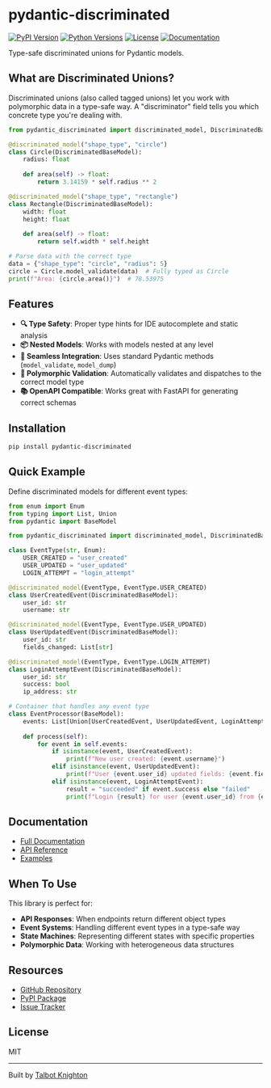 # pydantic-discriminated

[![PyPI Version](https://img.shields.io/pypi/v/pydantic-discriminated.svg)](https://pypi.org/project/pydantic-discriminated/)
[![Python Versions](https://img.shields.io/pypi/pyversions/pydantic-discriminated.svg)](https://pypi.org/project/pydantic-discriminated/)
[![License](https://img.shields.io/github/license/TalbotKnighton/pydantic-discriminated.svg)](https://github.com/TalbotKnighton/pydantic-discriminated/blob/main/LICENSE)
[![Documentation](https://img.shields.io/badge/docs-mkdocs-blue.svg)](https://talbotknighton.github.io/pydantic-discriminated/)

Type-safe discriminated unions for Pydantic models.

## What are Discriminated Unions?

Discriminated unions (also called tagged unions) let you work with polymorphic data in a type-safe way. A "discriminator" field tells you which concrete type you're dealing with.

```python
from pydantic_discriminated import discriminated_model, DiscriminatedBaseModel

@discriminated_model("shape_type", "circle")
class Circle(DiscriminatedBaseModel):
    radius: float
    
    def area(self) -> float:
        return 3.14159 * self.radius ** 2

@discriminated_model("shape_type", "rectangle")
class Rectangle(DiscriminatedBaseModel):
    width: float
    height: float
    
    def area(self) -> float:
        return self.width * self.height

# Parse data with the correct type
data = {"shape_type": "circle", "radius": 5}
circle = Circle.model_validate(data)  # Fully typed as Circle
print(f"Area: {circle.area()}")  # 78.53975
```

## Features

- **🔍 Type Safety**: Proper type hints for IDE autocomplete and static analysis
- **📦 Nested Models**: Works with models nested at any level
- **🔄 Seamless Integration**: Uses standard Pydantic methods (`model_validate`, `model_dump`)
- **🧩 Polymorphic Validation**: Automatically validates and dispatches to the correct model type
- **📚 OpenAPI Compatible**: Works great with FastAPI for generating correct schemas

## Installation

```bash
pip install pydantic-discriminated
```

## Quick Example

Define discriminated models for different event types:

```python
from enum import Enum
from typing import List, Union
from pydantic import BaseModel

from pydantic_discriminated import discriminated_model, DiscriminatedBaseModel

class EventType(str, Enum):
    USER_CREATED = "user_created"
    USER_UPDATED = "user_updated"
    LOGIN_ATTEMPT = "login_attempt"

@discriminated_model(EventType, EventType.USER_CREATED)
class UserCreatedEvent(DiscriminatedBaseModel):
    user_id: str
    username: str

@discriminated_model(EventType, EventType.USER_UPDATED)
class UserUpdatedEvent(DiscriminatedBaseModel):
    user_id: str
    fields_changed: List[str]

@discriminated_model(EventType, EventType.LOGIN_ATTEMPT)
class LoginAttemptEvent(DiscriminatedBaseModel):
    user_id: str
    success: bool
    ip_address: str

# Container that handles any event type
class EventProcessor(BaseModel):
    events: List[Union[UserCreatedEvent, UserUpdatedEvent, LoginAttemptEvent]]
    
    def process(self):
        for event in self.events:
            if isinstance(event, UserCreatedEvent):
                print(f"New user created: {event.username}")
            elif isinstance(event, UserUpdatedEvent):
                print(f"User {event.user_id} updated fields: {event.fields_changed}")
            elif isinstance(event, LoginAttemptEvent):
                result = "succeeded" if event.success else "failed"
                print(f"Login {result} for user {event.user_id} from {event.ip_address}")
```

## Documentation

- [Full Documentation](https://talbotknighton.github.io/pydantic-discriminated/)
- [API Reference](https://talbotknighton.github.io/pydantic-discriminated/api-reference/)
- [Examples](https://talbotknighton.github.io/pydantic-discriminated/examples/basic-usage/)

## When To Use

This library is perfect for:

- **API Responses**: When endpoints return different object types
- **Event Systems**: Handling different event types in a type-safe way
- **State Machines**: Representing different states with specific properties
- **Polymorphic Data**: Working with heterogeneous data structures

## Resources

- [GitHub Repository](https://github.com/TalbotKnighton/pydantic-discriminated)
- [PyPI Package](https://pypi.org/project/pydantic-discriminated/)
- [Issue Tracker](https://github.com/TalbotKnighton/pydantic-discriminated/issues)

## License

MIT

---

Built by [Talbot Knighton](https://github.com/TalbotKnighton)